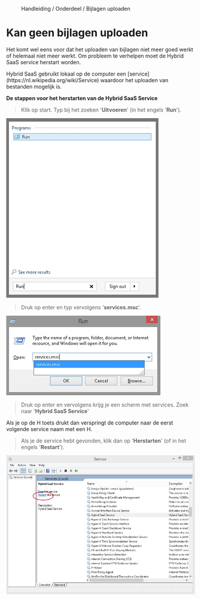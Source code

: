 <properties>
	<page>
		<title>Bijlages uploaden werkt niet meer</title>
	</page>
	<menu>
		<position>Handleiding / Onderdeel / Bijlagen uploaden </position> 
		<title>Laad scherm blijft staan</title>
	</menu>
</properties>

# Kan geen bijlagen uploaden #

Het komt wel eens voor dat het uploaden van bijlagen niet meer goed werkt of helemaal niet meer werkt. Om probleem te verhelpen moet de Hybrid SaaS service herstart worden.

<div class="info">
Hybrid SaaS gebruikt lokaal op de computer een [service](https://nl.wikipedia.org/wiki/Service) waardoor het uploaden van bestanden mogelijk is.
</div>

**De stappen voor het herstarten van de Hybrid SaaS Service**

>Klik op start.
>Typ bij het zoeken '**Uitvoeren**' (in het engels '**Run**').

![](images/start-menu-zoeken-run.jpg)

>Druk op enter en typ vervolgens '**services.msc**'.

![](images/services.jpg)

>Druk op enter en vervolgens krijg je een scherm met services. Zoek naar '**Hybrid SaaS Service**'

<div class="tip">
Als je op de H toets drukt dan verspringt de computer naar de eerst volgende service naam met een H. 
</div>

>Als je de service hebt gevonden, klik dan op '**Herstarten**' (of in het engels '**Restart**').

![](images/herstarten-service.jpg)
